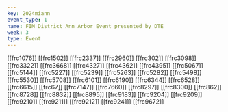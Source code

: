 ```yaml
---
key: 2024miann
event_type: 1
name: FIM District Ann Arbor Event presented by DTE
week: 3
type: Event
---
```

[[frc1076]]
[[frc1502]]
[[frc2337]]
[[frc2960]]
[[frc302]]
[[frc3098]]
[[frc3322]]
[[frc3668]]
[[frc4327]]
[[frc4362]]
[[frc4395]]
[[frc5067]]
[[frc5144]]
[[frc5227]]
[[frc5239]]
[[frc5263]]
[[frc5282]]
[[frc5498]]
[[frc5530]]
[[frc5708]]
[[frc6101]]
[[frc6190]]
[[frc6344]]
[[frc6528]]
[[frc6615]]
[[frc67]]
[[frc7147]]
[[frc7660]]
[[frc8297]]
[[frc8300]]
[[frc862]]
[[frc8728]]
[[frc8832]]
[[frc8895]]
[[frc9183]]
[[frc9204]]
[[frc9209]]
[[frc9210]]
[[frc9211]]
[[frc9212]]
[[frc9241]]
[[frc9672]]
